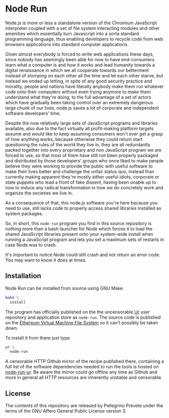 [comment]: <> (SPDX-License-Identifier: AGPL-3.0)

[comment]: <> (-------------------------------------------------------------)
[comment]: <> (Copyright © 2024, 2025  Pellegrino Prevete)
[comment]: <> (All rights reserved)
[comment]: <> (-------------------------------------------------------------)

[comment]: <> (This program is free software: you can redistribute)
[comment]: <> (it and/or modify it under the terms of the GNU Affero)
[comment]: <> (General Public License as published by the Free)
[comment]: <> (Software Foundation, either version 3 of the License.)

[comment]: <> (This program is distributed in the hope that it will be useful,)
[comment]: <> (but WITHOUT ANY WARRANTY; without even the implied warranty of)
[comment]: <> (MERCHANTABILITY or FITNESS FOR A PARTICULAR PURPOSE. See the)
[comment]: <> (GNU Affero General Public License for more details.)

[comment]: <> (You should have received a copy of the GNU Affero General Public)
[comment]: <> (License along with this program.)
[comment]: <> (If not, see <https://www.gnu.org/licenses/>.)

# Node Run

Node.js is more or less a standalone version
of the Chromium JavaScript interpreter coupled
with a set of file system interacting modules
and other amenities which essentially turn
Javascript into a sorta standard programming
language, thus enabling developers to
recycle code from web browsers applications
into standard computer applications.

Given almost everybody is forced to write
web applications these days, since
nobody has seemingly been able for now to
have end-consumers learn what a computer
is and how it works and lead
humanity towards a digital renaissance
in which we all cooperate towards our
betterment instead of stomping on each other
all the time and let each other starve,
but instead we ended up letting,
in spite of any good security practice and
morality, people and nations have literally
anybody make them run whatever code onto their
computers without even trying anymore to
make them understand what they're doing,
to the full advantage of a set of
actors which have gradually been taking control
over an extremely dangerous large chunk of our lives,
node.js saves a lot of corporate and independent 
software developers' time.

Despite the now relatively large sets of JavaScript
programs and libraries available, also due to the fact
virtually all profit-making platform targets assume
and would like to keep assuming consumers won't
ever get a grasp of how anything works, because
otherwise they could return start questioning
the rules of the world they live in,
they are all redundantly packed together
into every proprietary and non JavaScript
program we are forced to use, so that most of them
have still not been properly packaged and distributed
by those developers' groups who once liked to
make people believe they were working to provide
the public with useful software to make their
lives better and challenge the unfair status quo,
instead than currently making apparent they're mostly
either useful idiots, corporate
or state puppets who lead a front of fake dissent,
having been unable up to now to induce any radical
transformation in how we do concretely work and
organize the societies we live in.

As a consequence of that, this node.js software
you're here because you need to use, still lacks
code to properly access shared libraries installed
as system packages.

So, in short, this `node-run` program you find in this source
repository is nothing more than a bash launcher
for Node which forces it to load the shared JavaScript
libraries present onto your system-wide
install when running a JavaScript program
and lets you set a maximum sets of
restarts in case Node was to crash.

It's important to notice Node could
still crash and not return an error code.
You may want to know it does at times.

## Installation

Node Run can be installed from source using GNU Make.

```bash
make \
  install
```

The program has officially published on the
the uncensorable
[Ur](
  https://github.com/themartiancompany/ur)
user repository and application store as
`node-run`.
The source code is published on the
[Ethereum Virtual Machine File System](
  https://github.com/themartiancompany/evmfs)
so it can't possibly be taken down.

To install it from there just type

```bash
ur \
  node-run
```

A censorable HTTP Github mirror of the recipe published there,
containing a full list of the software dependencies needed to run the
tools is hosted on
[node-run-ur](
  https://github.com/themartiancompany/node-run-ur).
Be aware the mirror could go offline any time as Github and more
in general all HTTP resources are inherently unstable and censorable.

## License

The contents of this repository are released by
Pellegrino Prevete under the terms of the GNU
Affero General Public License version 3.

